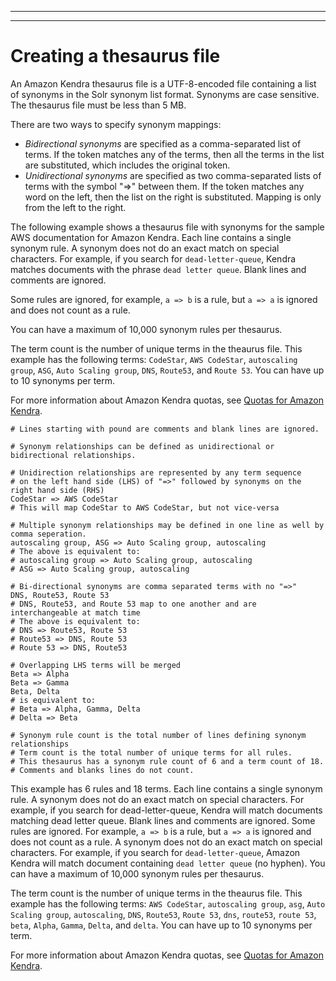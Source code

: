 --------

--------

# Creating a thesaurus file<a name="index-synonyms-creating-thesaurus-file"></a>

An Amazon Kendra thesaurus file is a UTF\-8\-encoded file containing a list of synonyms in the Solr synonym list format\. Synonyms are case sensitive\. The thesaurus file must be less than 5 MB\. 

There are two ways to specify synonym mappings:
+ *Bidirectional synonyms* are specified as a comma\-separated list of terms\. If the token matches any of the terms, then all the terms in the list are substituted, which includes the original token\. 
+ *Unidirectional synonyms* are specified as two comma\-separated lists of terms with the symbol "=>" between them\. If the token matches any word on the left, then the list on the right is substituted\. Mapping is only from the left to the right\. 

The following example shows a thesaurus file with synonyms for the sample AWS documentation for Amazon Kendra\. Each line contains a single synonym rule\. A synonym does not do an exact match on special characters\. For example, if you search for `dead-letter-queue`, Kendra matches documents with the phrase `dead letter queue`\. Blank lines and comments are ignored\. 

Some rules are ignored, for example, `a => b` is a rule, but `a => a` is ignored and does not count as a rule\. 

You can have a maximum of 10,000 synonym rules per thesaurus\. 

The term count is the number of unique terms in the theaurus file\. This example has the following terms: `CodeStar`, `AWS CodeStar`, `autoscaling group`, `ASG`, `Auto Scaling group`, `DNS`, `Route53`, and `Route 53`\. You can have up to 10 synonyms per term\. 

For more information about Amazon Kendra quotas, see [Quotas for Amazon Kendra](quotas.md)\. 

```
# Lines starting with pound are comments and blank lines are ignored.

# Synonym relationships can be defined as unidirectional or bidirectional relationships.

# Unidirection relationships are represented by any term sequence 
# on the left hand side (LHS) of "=>" followed by synonyms on the right hand side (RHS)
CodeStar => AWS CodeStar
# This will map CodeStar to AWS CodeStar, but not vice-versa

# Multiple synonym relationships may be defined in one line as well by comma seperation.
autoscaling group, ASG => Auto Scaling group, autoscaling
# The above is equivalent to:
# autoscaling group => Auto Scaling group, autoscaling
# ASG => Auto Scaling group, autoscaling

# Bi-directional synonyms are comma separated terms with no "=>"
DNS, Route53, Route 53
# DNS, Route53, and Route 53 map to one another and are interchangeable at match time
# The above is equivalent to:
# DNS => Route53, Route 53
# Route53 => DNS, Route 53
# Route 53 => DNS, Route53

# Overlapping LHS terms will be merged
Beta => Alpha
Beta => Gamma
Beta, Delta
# is equivalent to:
# Beta => Alpha, Gamma, Delta
# Delta => Beta

# Synonym rule count is the total number of lines defining synonym relationships
# Term count is the total number of unique terms for all rules. 
# This thesaurus has a synonym rule count of 6 and a term count of 18. 
# Comments and blanks lines do not count.
```

This example has 6 rules and 18 terms\. Each line contains a single synonym rule\. A synonym does not do an exact match on special characters\. For example, if you search for dead\-letter\-queue, Kendra will match documents matching dead letter queue\. Blank lines and comments are ignored\. Some rules are ignored\. For example, `a => b` is a rule, but `a => a` is ignored and does not count as a rule\. A synonym does not do an exact match on special characters\. For example, if you search for `dead-letter-queue`, Amazon Kendra will match document containing `dead letter queue` \(no hyphen\)\. You can have a maximum of 10,000 synonym rules per thesaurus\. 

The term count is the number of unique terms in the theaurus file\. This example has the following terms: `AWS CodeStar`, `autoscaling group`, `asg`, `Auto Scaling group`, `autoscaling`, `DNS`, `Route53`, `Route 53`, `dns`, `route53`, `route 53`, `beta`, `Alpha`, `Gamma`, `Delta`, and `delta`\. You can have up to 10 synonyms per term\. 

For more information about Amazon Kendra quotas, see [Quotas for Amazon Kendra](quotas.md)\. 